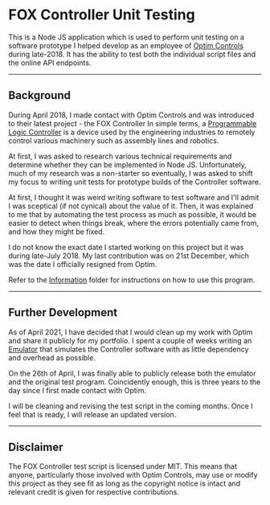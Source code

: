 # FOX Controller Unit Testing
This is a Node JS application which is used to perform unit testing on a software prototype I helped develop as an employee of [Optim Controls](https://www.optimcontrols.com.au/home) during late-2018. It has the ability to test both the individual script files and the online API endpoints.

---

## Background
During April 2018, I made contact with Optim Controls and was introduced to their latest project - the FOX Controller In simple terms, a [Programmable Logic Controller](https://en.wikipedia.org/wiki/Programmable_logic_controller) is a device used by the engineering industries to remotely control various machinery such as assembly lines and robotics. 

At first, I was asked to research various technical requirements and determine whether they can be implemented in Node JS. Unfortunately, much of my research was a non-starter so eventually, I was asked to shift my focus to writing unit tests for prototype builds of the Controller software.

At first, I thought it was weird writing software to test software and I'll admit I was sceptical (if not cynical) about the value of it. Then, it was explained to me that by automating the test process as much as possible, it would be easier to detect when things break, where the errors potentially came from, and how they might be fixed.

I do not know the exact date I started working on this project but it was during late-July 2018. My last contribution was on 21st December, which was the date I officially resigned from Optim.

Refer to the [Information](./information/readme.md) folder for instructions on how to use this program.

---

## Further Development
As of April 2021, I have decided that I would clean up my work with Optim and share it publicly for my portfolio. I spent a couple of weeks writing an [Emulator](https://github.com/tjohnston-softdev/fox-controller-app) that simulates the Controller software with as little dependency and overhead as possible.

On the 26th of April, I was finally able to publicly release both the emulator and the original test program. Coincidently enough, this is three years to the day since I first made contact with Optim.

I will be cleaning and revising the test script in the coming months. Once I feel that is ready, I will release an updated version.

---

## Disclaimer

The FOX Controller test script is licensed under MIT. This means that anyone, particularly those involved with Optim Controls, may use or modify this project as they see fit as long as the copyright notice is intact and relevant credit is given for respective contributions.
